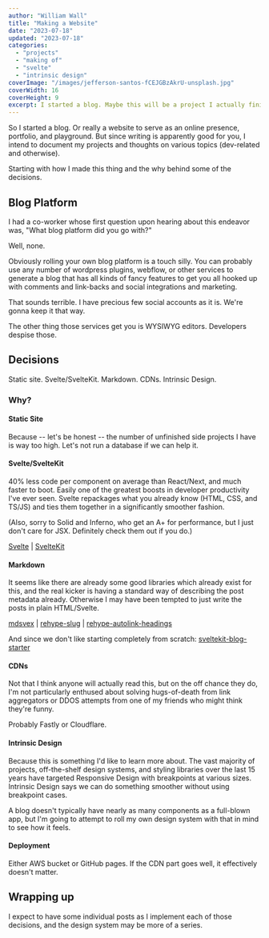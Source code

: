 ```yaml
---
author: "William Wall"
title: "Making a Website"
date: "2023-07-18"
updated: "2023-07-18"
categories:
  - "projects"
  - "making of"
  - "svelte"
  - "intrinsic design"
coverImage: "/images/jefferson-santos-fCEJGBzAkrU-unsplash.jpg"
coverWidth: 16
coverHeight: 9
excerpt: I started a blog. Maybe this will be a project I actually finish?
---
```


So I started a blog. Or really a website to serve as an online presence, portfolio,
and playground. But since writing is apparently good for you, I intend to document
my projects and thoughts on various topics (dev-related and otherwise).

Starting with how I made this thing and the why behind some of the decisions.

## Blog Platform

I had a co-worker whose first question upon hearing about this endeavor was,
"What blog platform did you go with?"

Well, none.

Obviously rolling your own blog platform is a touch silly. You can probably use
any number of wordpress plugins, webflow, or other services to generate a blog
that has all kinds of fancy features to get you all hooked up with comments
and link-backs and social integrations and marketing.

That sounds terrible. I have precious few social accounts as it is. We're gonna
keep it that way.

The other thing those services get you is WYSIWYG editors. Developers despise
those.

## Decisions

Static site. Svelte/SvelteKit. Markdown. CDNs. Intrinsic Design.

### Why?

#### Static Site

Because -- let's be honest -- the number of unfinished side projects I have is
way too high. Let's not run a database if we can help it.

#### Svelte/SvelteKit

40% less code per component on average than React/Next, and much faster to boot.
Easily one of the greatest boosts in developer productivity I've ever seen.
Svelte repackages what you already know (HTML, CSS, and TS/JS) and ties them
together in a significantly smoother fashion.

(Also, sorry to Solid and Inferno, who get an A+ for performance, but I just
don't care for JSX. Definitely check them out if you do.)

[Svelte](https://svelte.dev) |
[SvelteKit](https://kit.svelte.dev)

#### Markdown

It seems like there are already some good libraries which already exist for this,
and the real kicker is having a standard way of describing the post metadata already.
Otherwise I may have been tempted to just write the posts in plain HTML/Svelte.

[mdsvex](https://mdsvex.com) |
[rehype-slug](https://github.com/rehypejs/rehype-slug) |
[rehype-autolink-headings](https://github.com/rehypejs/rehype-autolink-headings)

And since we don't like starting completely from scratch:
[sveltekit-blog-starter](https://github.com/josh-collinsworth/sveltekit-blog-starter)

#### CDNs

Not that I think anyone will actually read this, but on the off chance they do,
I'm not particularly enthused about solving hugs-of-death from link aggregators
or DDOS attempts from one of my friends who might think they're funny.

Probably Fastly or Cloudflare.

#### Intrinsic Design

Because this is something I'd like to learn more about. The vast majority of
projects, off-the-shelf design systems, and styling libraries over the last 15
years have targeted Responsive Design with breakpoints at various sizes.
Intrinsic Design says we can do something smoother without using breakpoint cases.

A blog doesn't typically have nearly as many components as a full-blown app, but
I'm going to attempt to roll my own design system with that in mind to see how
it feels.

#### Deployment

Either AWS bucket or GitHub pages. If the CDN part goes well, it effectively
doesn't matter.

## Wrapping up

I expect to have some individual posts as I implement each of those decisions,
and the design system may be more of a series.
